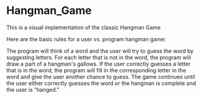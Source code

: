 # Hangman_Game
This is a visual implementation of the classic Hangman Game

Here are the basic rules for a user vs. program hangman game:

The program will think of a word and the user will try to guess the word by suggesting letters.
For each letter that is not in the word, the program will draw a part of a hangman's gallows.
If the user correctly guesses a letter that is in the word, the program will fill in the corresponding letter in the word and give the user another chance to guess.
The game continues until the user either correctly guesses the word or the hangman is complete and the user is "hanged."
